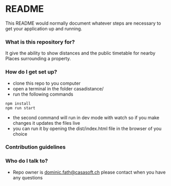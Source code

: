 # README #

This README would normally document whatever steps are necessary to get your application up and running.

### What is this repository for? ###

It give the ability to show distances and the public timetable for nearby Places surrounding a property.

### How do I get set up? ###

* clone this repo to you computer
* open a terminal in the folder casadistance/
* run the following commands
```
npm install
npm run start
```
* the second command will run in dev mode with watch so if you make changes it updates the files live
* you can run it by opening the dist/index.html file in the browser of you choice

### Contribution guidelines ###



### Who do I talk to? ###

* Repo owner is dominic.fath@casasoft.ch please contact when you have any questions
